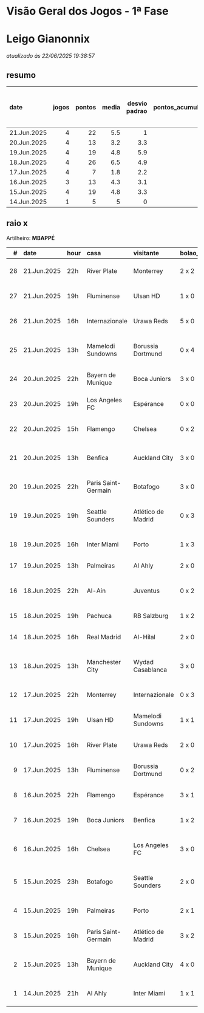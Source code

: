 # Visão Geral dos Jogos - 1ª Fase

# Leigo Gianonnix

_atualizado às 22/06/2025 19:38:57_

## resumo

| date        |   jogos |   pontos |   media |   desvio padrao |   pontos_acumulados |   1-Placar exato |   2-Vencedor + gols de um time |   3-Vencedor correto |   4-Gols de um time |   5-Nenhum acerto |
|:------------|--------:|---------:|--------:|----------------:|--------------------:|-----------------:|-------------------------------:|---------------------:|--------------------:|------------------:|
| 21.Jun.2025 |       4 |       22 |     5.5 |             1   |                 124 |                0 |                              1 |                    3 |                   0 |                 0 |
| 20.Jun.2025 |       4 |       13 |     3.2 |             3.3 |                 102 |                0 |                              1 |                    1 |                   1 |                 1 |
| 19.Jun.2025 |       4 |       19 |     4.8 |             5.9 |                  89 |                1 |                              1 |                    0 |                   0 |                 2 |
| 18.Jun.2025 |       4 |       26 |     6.5 |             4.9 |                  70 |                1 |                              2 |                    0 |                   0 |                 1 |
| 17.Jun.2025 |       4 |        7 |     1.8 |             2.2 |                  44 |                0 |                              0 |                    1 |                   2 |                 1 |
| 16.Jun.2025 |       3 |       13 |     4.3 |             3.1 |                  37 |                0 |                              1 |                    1 |                   1 |                 0 |
| 15.Jun.2025 |       4 |       19 |     4.8 |             3.3 |                  24 |                0 |                              2 |                    1 |                   0 |                 1 |
| 14.Jun.2025 |       1 |        5 |     5   |             0   |                   5 |                0 |                              0 |                    1 |                   0 |                 0 |

## raio x

Artilheiro: **MBAPPÉ**

|   # | date        | hour   | casa                | visitante          | bolao_placar   | bolao_time          | real_placar   | real_time           |   pontos | criterio                     |   pontos_acumulados |
|----:|:------------|:-------|:--------------------|:-------------------|:---------------|:--------------------|:--------------|:--------------------|---------:|:-----------------------------|--------------------:|
|  28 | 21.Jun.2025 | 22h    | River Plate         | Monterrey          | 2 x 2          | empate              | 0 x 0         | empate              |        5 | 3-Vencedor correto           |                 124 |
|  27 | 21.Jun.2025 | 19h    | Fluminense          | Ulsan HD           | 1 x 0          | Fluminense          | 4 x 2         | Fluminense          |        5 | 3-Vencedor correto           |                 119 |
|  26 | 21.Jun.2025 | 16h    | Internazionale      | Urawa Reds         | 5 x 0          | Internazionale      | 2 x 1         | Internazionale      |        5 | 3-Vencedor correto           |                 114 |
|  25 | 21.Jun.2025 | 13h    | Mamelodi Sundowns   | Borussia Dortmund  | 0 x 4          | Borussia Dortmund   | 3 x 4         | Borussia Dortmund   |        7 | 2-Vencedor + gols de um time |                 109 |
|  24 | 20.Jun.2025 | 22h    | Bayern de Munique   | Boca Juniors       | 3 x 0          | Bayern de Munique   | 2 x 1         | Bayern de Munique   |        5 | 3-Vencedor correto           |                 102 |
|  23 | 20.Jun.2025 | 19h    | Los Angeles FC      | Espérance          | 0 x 0          | empate              | 0 x 1         | Espérance           |        1 | 4-Gols de um time            |                  97 |
|  22 | 20.Jun.2025 | 15h    | Flamengo            | Chelsea            | 0 x 2          | Chelsea             | 3 x 1         | Flamengo            |        0 | 5-Nenhum acerto              |                  96 |
|  21 | 20.Jun.2025 | 13h    | Benfica             | Auckland City      | 3 x 0          | Benfica             | 6 x 0         | Benfica             |        7 | 2-Vencedor + gols de um time |                  96 |
|  20 | 19.Jun.2025 | 22h    | Paris Saint-Germain | Botafogo           | 3 x 0          | Paris Saint-Germain | 0 x 1         | Botafogo            |        0 | 5-Nenhum acerto              |                  89 |
|  19 | 19.Jun.2025 | 19h    | Seattle Sounders    | Atlético de Madrid | 0 x 3          | Atlético de Madrid  | 1 x 3         | Atlético de Madrid  |        7 | 2-Vencedor + gols de um time |                  89 |
|  18 | 19.Jun.2025 | 16h    | Inter Miami         | Porto              | 1 x 3          | Porto               | 2 x 1         | Inter Miami         |        0 | 5-Nenhum acerto              |                  82 |
|  17 | 19.Jun.2025 | 13h    | Palmeiras           | Al Ahly            | 2 x 0          | Palmeiras           | 2 x 0         | Palmeiras           |       12 | 1-Placar exato               |                  82 |
|  16 | 18.Jun.2025 | 22h    | Al-Ain              | Juventus           | 0 x 2          | Juventus            | 0 x 5         | Juventus            |        7 | 2-Vencedor + gols de um time |                  70 |
|  15 | 18.Jun.2025 | 19h    | Pachuca             | RB Salzburg        | 1 x 2          | RB Salzburg         | 1 x 2         | RB Salzburg         |       12 | 1-Placar exato               |                  63 |
|  14 | 18.Jun.2025 | 16h    | Real Madrid         | Al-Hilal           | 2 x 0          | Real Madrid         | 1 x 1         | empate              |        0 | 5-Nenhum acerto              |                  51 |
|  13 | 18.Jun.2025 | 13h    | Manchester City     | Wydad Casablanca   | 3 x 0          | Manchester City     | 2 x 0         | Manchester City     |        7 | 2-Vencedor + gols de um time |                  51 |
|  12 | 17.Jun.2025 | 22h    | Monterrey           | Internazionale     | 0 x 3          | Internazionale      | 1 x 1         | empate              |        0 | 5-Nenhum acerto              |                  44 |
|  11 | 17.Jun.2025 | 19h    | Ulsan HD            | Mamelodi Sundowns  | 1 x 1          | empate              | 0 x 1         | Mamelodi Sundowns   |        1 | 4-Gols de um time            |                  44 |
|  10 | 17.Jun.2025 | 16h    | River Plate         | Urawa Reds         | 2 x 0          | River Plate         | 3 x 1         | River Plate         |        5 | 3-Vencedor correto           |                  43 |
|   9 | 17.Jun.2025 | 13h    | Fluminense          | Borussia Dortmund  | 0 x 2          | Borussia Dortmund   | 0 x 0         | empate              |        1 | 4-Gols de um time            |                  38 |
|   8 | 16.Jun.2025 | 22h    | Flamengo            | Espérance          | 3 x 1          | Flamengo            | 2 x 0         | Flamengo            |        5 | 3-Vencedor correto           |                  37 |
|   7 | 16.Jun.2025 | 19h    | Boca Juniors        | Benfica            | 1 x 2          | Benfica             | 2 x 2         | empate              |        1 | 4-Gols de um time            |                  32 |
|   6 | 16.Jun.2025 | 16h    | Chelsea             | Los Angeles FC     | 3 x 0          | Chelsea             | 2 x 0         | Chelsea             |        7 | 2-Vencedor + gols de um time |                  31 |
|   5 | 15.Jun.2025 | 23h    | Botafogo            | Seattle Sounders   | 2 x 0          | Botafogo            | 2 x 1         | Botafogo            |        7 | 2-Vencedor + gols de um time |                  24 |
|   4 | 15.Jun.2025 | 19h    | Palmeiras           | Porto              | 2 x 1          | Palmeiras           | 0 x 0         | empate              |        0 | 5-Nenhum acerto              |                  17 |
|   3 | 15.Jun.2025 | 16h    | Paris Saint-Germain | Atlético de Madrid | 3 x 2          | Paris Saint-Germain | 4 x 0         | Paris Saint-Germain |        5 | 3-Vencedor correto           |                  17 |
|   2 | 15.Jun.2025 | 13h    | Bayern de Munique   | Auckland City      | 4 x 0          | Bayern de Munique   | 10 x 0        | Bayern de Munique   |        7 | 2-Vencedor + gols de um time |                  12 |
|   1 | 14.Jun.2025 | 21h    | Al Ahly             | Inter Miami        | 1 x 1          | empate              | 0 x 0         | empate              |        5 | 3-Vencedor correto           |                   5 |
